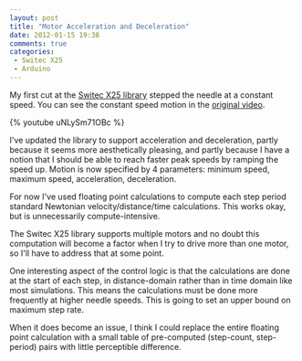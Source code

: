 ```yaml
---
layout: post
title: "Motor Acceleration and Deceleration"
date: 2012-01-15 19:38
comments: true
categories:
 - Switec X25
 - Arduino
---
```


My first cut at the [Switec X25 library](https://github.com/clearwater/gaugette)
stepped the needle at a constant speed.  You can see the constant speed
motion in the [original video](http://www.youtube.com/watch?v=vwAxRk_5oXA).

{% youtube uNLySm71OBc %}

I've updated the library to support acceleration and deceleration, partly because
it seems more aesthetically pleasing, and partly because I have a notion that
I should be able to reach faster peak speeds by ramping the speed up.  Motion is
now specified by 4 parameters: minimum speed, maximum speed, acceleration, deceleration.

For now I've used floating point calculations to compute each step period
standard Newtonian velocity/distance/time
calculations.  This works okay, but is unnecessarily compute-intensive.

The Switec X25 library supports multiple motors
and no doubt this computation will become a factor when I try to drive more than
one motor, so I'll have to address that at some point. 

One interesting aspect of the control logic is that the calculations are done at the start
of each step, in distance-domain rather than in time domain like most simulations.
This means the calculations must be done more frequently at higher needle
speeds.  This is going to set an upper bound on maximum step rate.

When it does become an issue, 
I think I could replace the entire floating point calculation with a small table of pre-computed
(step-count, step-period) pairs with little perceptible difference.
